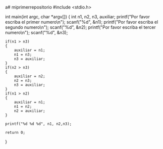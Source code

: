 a# miprimerrepositorio
#include <stdio.h>

int main(int argc, char *argv[]) {
	int n1, n2, n3, auxiliar;
	printf("Por favor escriba el primer numero\n");
	scanf("%d", &n1);
	printf("Por favor escriba el segundo numero\n");
	scanf("%d", &n2);
	printf("Por favor escriba el tercer numero\n");
	scanf("%d", &n3);
	
	if(n1 > n3)
	{
		auxiliar = n1;
		n1 = n3;
		n3 = auxiliar;
	}
	if(n2 > n3)
	{
		auxiliar = n2;
		n2 = n3;
		n3 = auxiliar;
	}
	if(n1 > n2)
	{
		auxiliar = n1;
		n1 = n2;
		n2 = auxiliar;
	}
	
	printf("%d %d %d", n1, n2,n3);
	
	return 0;
}

